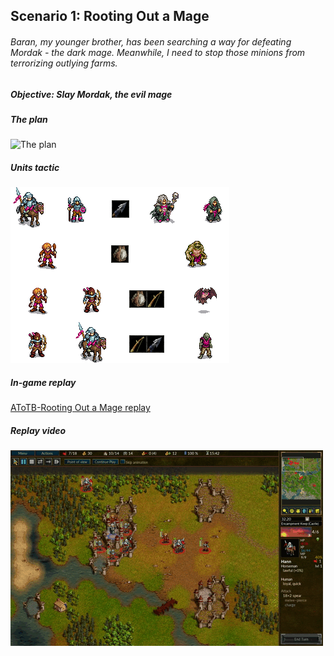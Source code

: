 ## Scenario 1: Rooting Out a Mage
###### Baran, my younger brother, has been searching a way for defeating Mordak - the dark mage. Meanwhile, I need to stop those minions from terrorizing outlying farms.

##### Objective: Slay Mordak, the evil mage

##### The plan
![The plan](Plan.png?raw=true "The plan")

##### Units tactic
![Units tactic](Units_tactic.png?raw=true "Units tactic")

##### In-game replay
[AToTB-Rooting Out a Mage replay](AToTB-Rooting_Out_a_Mage_replay.gz?raw=true "Download replay")

##### Replay video
[![Rooting Out a Mage replay video](Rooting_Out_a_Mage-thumbnail.gif?raw=true "Watch video")](AToTB-Rooting_Out_a_Mage_replay.webm?raw=true)
